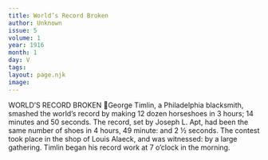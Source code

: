 ```yaml
---
title: World’s Record Broken
author: Unknown
issue: 5
volume: 1
year: 1916
month: 1
day: V
tags:
layout: page.njk
image:
---
```

WORLD’S RECORD BROKEN George Timlin, a Philadelphia blacksmith, smashed the world’s record by making 12 dozen horseshoes in 3 hours; 14 minutes and 50 seconds. The record, set by Joseph L. Apt, had been the same number of shoes in 4 hours, 49 minute: and 2 ½ seconds. The contest took place in the shop of Louis Alaeck, and was witnessed: by a large gathering. Timlin began his record work at 7 o’clock in the morning.
